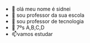 - 👋 olá meu nome é sidnei
- 👀 sou professor da sua escola
- 🌱 sou professor de tecnologia
- 💞️ 7ºs A,B,C,D
- 📫vamos estudar

<!---
129812sidnei/129812sidnei is a ✨ special ✨ repository because its `README.md` (this file) appears on your GitHub profile.
You can click the Preview link to take a look at your changes.
--->
